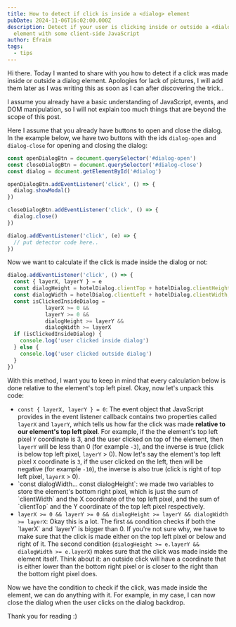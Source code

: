 ```yaml
---
title: How to detect if click is inside a <dialog> element
pubDate: 2024-11-06T16:02:00.000Z
description: Detect if your user is clicking inside or outside a <dialog>
  element with some client-side JavaScript
author: Efraim
tags:
  - tips
---
```

Hi there. Today I wanted to share with you how to detect if a click was made inside or outside a dialog element. Apologies for lack of pictures, I will add them later as I was writing this as soon as I can after discovering the trick..

I assume you already have a basic understanding of JavaScript, events, and DOM manipulation, so I will not explain too much things that are beyond the scope of this post.

Here I assume that you already have buttons to open and close the dialog. In the example below, we have two buttons with the ids `dialog-open` and `dialog-close` for opening and closing the dialog:

```javascript
const openDialogBtn = document.querySelector('#dialog-open')
const closeDialogBtn = document.querySelector('#dialog-close')
const dialog = document.getElementById('#dialog')

openDialogBtn.addEventListener('click', () => {
  dialog.showModal()
})

closeDialogBtn.addEventListener('click', () => {
  dialog.close()
})

dialog.addEventListener('click', (e) => {
  // put detector code here..
})
```

Now we want to calculate if the click is made inside the dialog or not:

```javascript
dialog.addEventListener('click', () => {
  const { layerX, layerY } = e
  const dialogHeight = hotelDialog.clientTop + hotelDialog.clientHeight;
  const dialogWidth = hotelDialog.clientLeft + hotelDialog.clientWidth;
  const isClickedInsideDialog =
            layerX >= 0 &&
            layerY >= 0 &&
            dialogHeight >= layerY &&
            dialogWidth >= layerX
  if (isClickedInsideDialog) {
    console.log('user clicked inside dialog')
  } else {
    console.log('user clicked outside dialog')
  }
})
```

With this method, I want you to keep in mind that every calculation below is done relative to the element's top left pixel. Okay, now let's unpack this code:

* `const { layerX, layerY } = 0`: The event object that JavaScript provides in the event listener callback contains two properties called `layerX` and `layerY`, which tells us how far the click was made **relative to our element's top left pixel**. For example, if the the element's top left pixel `Y` coordinate is 3, and the user clicked on top of the element, then `layerY` will be less than 0 (for example `-3`), and the inverse is true (click is below top left pixel, `layerY` > 0). Now let's say the element's top left pixel `X` coordinate is `3`, if the user clicked on the left, then will be negative (for example `-10`), the inverse is also true (click is right of top left pixel, `layerX` > 0).
* \`const dialogWidth... const dialogHeight\`: we made two variables to store the element's bottom right pixel, which is just the sum of \`clientWidth\` and the X coordinate of the top left pixel, and the sum of \`clientTop\` and the Y coordinate of the top left pixel respectively.
* `layerX >= 0 && layerY >= 0 && dialogHeight >= layerY && dialogWidth >= layerX`: Okay this is a lot. The first `&&` condition checks if both the \`layerX\` and \`layerY\` is bigger than 0. If you're not sure why, we have to make sure that the click is made either on the top left pixel or below and right of it. The second condition (`dialogHeight >= e.layerY && dialogWidth >= e.layerX`) makes sure that the click was made inside the element itself. Think about it: an outside click will have a coordinate that is either lower than the bottom right pixel or is closer to the right than the bottom right pixel does.

Now we have the condition to check if the click, was made inside the element, we can do anything with it. For example, in my case, I can now close the dialog when the user clicks on the dialog backdrop. 

Thank you for reading :)
